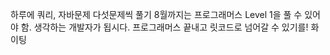 하루에 쿼리, 자바문제 다섯문제씩 풀기
8월까지는 프로그래머스 Level 1을 풀 수 있어야 함.
생각하는 개발자가 됩시다. 프로그래머스 끝내고 릿코드로 넘어갈 수 있기를! 화이팅
